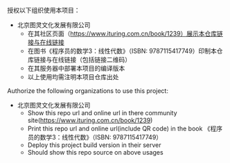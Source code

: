 授权以下组织使用本项目：

- 北京图灵文化发展有限公司
    - 在其社区页面（https://www.ituring.com.cn/book/1239）展示本仓库链接与在线链接
    - 在图书《程序员的数学3：线性代数》（ISBN: 9787115417749）印制本仓库链接与在线链接（包括链接二维码）
    - 在其服务器中部署本项目的编译版本
    - 以上使用均需注明本项目仓库出处


Authorize the following organizations to use this project:

- 北京图灵文化发展有限公司
    - Show this repo url and online url in there community site(https://www.ituring.com.cn/book/1239)
    - Print this repo url and online url(include QR code) in the book 《程序员的数学3：线性代数》（ISBN: 9787115417749）
    - Deploy this project build version in their server
    - Should show this repo source on above usages
